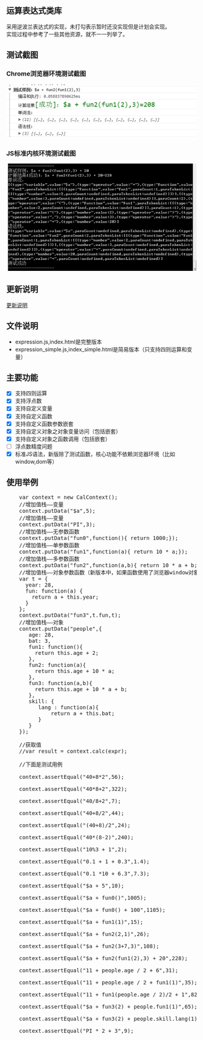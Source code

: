 ## 运算表达式类库
采用逆波兰表达式的实现，未打勾表示暂时还没实现但是计划会实现。  
实现过程中参考了一些其他资源，就不一一列举了。  

## 测试截图
### Chrome浏览器环境测试截图
![结果图片](/demo1.jpg)
### JS标准内核环境测试截图
![结果图片](/demo2.jpg)


## 更新说明
[更新说明](UPDATE.md "更新说明")

## 文件说明
- expression.js,index.html是完整版本
- expression_simple.js,index_simple.html是简易版本（只支持四则运算和变量）

## 主要功能
- [x] 支持四则运算
- [x] 支持浮点数
- [x] 支持自定义变量
- [x] 支持自定义函数
- [x] 支持自定义函数参数嵌套
- [x] 支持自定义对象之对象变量访问（包括嵌套）
- [x] 支持自定义对象之函数调用（包括嵌套）
- [ ] 浮点数精度问题
- [x] 标准JS语法，新版除了测试函数，核心功能不依赖浏览器环境（比如window,dom等）

## 使用举例
  <pre>
    var context = new CalContext();
    //增加值栈——变量
    context.putData("$a",5);
    //增加值栈——变量
    context.putData("PI",3);
    //增加值栈——无参数函数
    context.putData("fun0",function(){ return 1000;});
    //增加值栈——单参数函数
    context.putData("fun1",function(a){ return 10 * a;});
    //增加值栈——多参数函数
    context.putData("fun2",function(a,b){ return 10 * a + b;});
    //增加值栈——对象参数函数（新版本中，如果函数使用了浏览器window对象全局变量，则必须传入window作为上下文）
    var t = {
      year: 28,
      fun: function(a) {
        return a + this.year;
      }
    };
    context.putData("fun3",t.fun,t);
    //增加值栈——对象
    context.putData("people",{
       age: 28,
       bat: 3,
       fun1: function(){
         return this.age + 2;
       },
       fun2: function(a){
         return this.age + 10 * a;
       },
       fun3: function(a,b){
         return this.age + 10 * a + b;
       },
       skill: {
          lang : function(a){
              return a + this.bat;
          }
       }
    });

    //获取值
    //var result = context.calc(expr);

    //下面是测试用例

    context.assertEqual("40+8*2",56);

    context.assertEqual("40*8+2",322);

    context.assertEqual("40/8+2",7);

    context.assertEqual("40+8/2",44);

    context.assertEqual("(40+8)/2",24);

    context.assertEqual("40*(8-2)",240);

    context.assertEqual("10%3 + 1",2);

    context.assertEqual("0.1 + 1 + 0.3",1.4);

    context.assertEqual("0.1 *10 + 6.3",7.3);

    context.assertEqual("$a + 5",10);

    context.assertEqual("$a + fun0()",1005);

    context.assertEqual("$a + fun0() + 100",1105);

    context.assertEqual("$a + fun1(1)",15);

    context.assertEqual("$a + fun2(2,1)",26);

    context.assertEqual("$a + fun2(3+7,3)",108);

    context.assertEqual("$a + fun2(fun1(2),3) + 20",228);

    context.assertEqual("11 + people.age / 2 + 6",31);

    context.assertEqual("11 + people.age / 2 + fun1(1)",35);

    context.assertEqual("11 + fun1(people.age / 2)/2 + 1",82);

    context.assertEqual("$a + fun3(2) + people.fun1(1)",65);

    context.assertEqual("$a + fun3(2) + people.skill.lang(1)",39);

    context.assertEqual("PI * 2 + 3",9);
  </pre>

